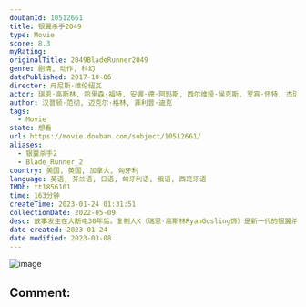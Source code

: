 ```yaml
---
doubanId: 10512661
title: 银翼杀手2049
type: Movie
score: 8.3
myRating: 
originalTitle: 2049BladeRunner2049
genre: 剧情, 动作, 科幻
datePublished: 2017-10-06
director: 丹尼斯·维伦纽瓦
actor: 瑞恩·高斯林, 哈里森·福特, 安娜·德·阿玛斯, 西尔维娅·侯克斯, 罗宾·怀特, 杰瑞德·莱托, 戴夫·巴蒂斯塔, 麦肯兹·戴维斯, 卡拉·朱里, 爱德华·詹姆斯·奥莫斯, 巴克德·阿巴蒂, 大卫·达斯马齐连, 西娅姆·阿巴斯, 连尼·詹姆斯, 马克·阿诺德, 肖恩·杨, 萨莉·哈姆森, 斯戴芬·莫昌特, 伍德·哈里斯, 托马斯·勒马尔奎斯, 克里斯塔·科索恩, 大卫·本森
author: 汉普顿·范彻, 迈克尔·格林, 菲利普·迪克
tags:
  - Movie
state: 想看
url: https://movie.douban.com/subject/10512661/
aliases:
  - 银翼杀手2
  - Blade_Runner_2
country: 美国, 英国, 加拿大, 匈牙利
language: 英语, 芬兰语, 日语, 匈牙利语, 俄语, 西班牙语
IMDb: tt1856101
time: 163分钟
createTime: 2023-01-24 01:31:51
collectionDate: 2022-05-09
desc: 故事发生在大断电30年后。复制人K（瑞恩·高斯林RyanGosling饰）是新一代的银翼杀手，在如今的世界里，人类和复制人之间的界限划分的更加明确，复制人从刚一制造出来就被灌输了服务于人类的思想...
date created: 2023-01-24
date modified: 2023-03-08
---
```


![image](p2501864539.jpg)

Comment:
---
